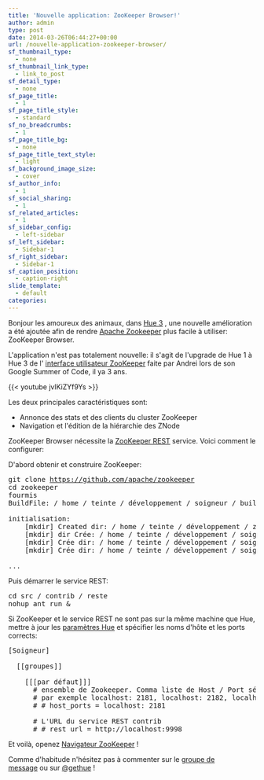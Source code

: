 ```yaml
---
title: 'Nouvelle application: ZooKeeper Browser!'
author: admin
type: post
date: 2014-03-26T06:44:27+00:00
url: /nouvelle-application-zookeeper-browser/
sf_thumbnail_type:
  - none
sf_thumbnail_link_type:
  - link_to_post
sf_detail_type:
  - none
sf_page_title:
  - 1
sf_page_title_style:
  - standard
sf_no_breadcrumbs:
  - 1
sf_page_title_bg:
  - none
sf_page_title_text_style:
  - light
sf_background_image_size:
  - cover
sf_author_info:
  - 1
sf_social_sharing:
  - 1
sf_related_articles:
  - 1
sf_sidebar_config:
  - left-sidebar
sf_left_sidebar:
  - Sidebar-1
sf_right_sidebar:
  - Sidebar-1
sf_caption_position:
  - caption-right
slide_template:
  - default
categories:
---
```


<p id="docs-internal-guid-63af2251-71ae-f7cf-e3d8-973b2294f38b">
  Bonjour les amoureux des animaux, dans <a href="http://gethue.tumblr.com/post/62087732649/hue-3-and-the-new-sqoop-and-zookeeper-apps-are-out">Hue 3</a> , une nouvelle amélioration a été ajoutée afin de rendre <a href="http://zookeeper.apache.org/">Apache Zookeeper</a> plus facile à utiliser: ZooKeeper Browser.
</p>

L'application n'est pas totalement nouvelle: il s'agit de l'upgrade de Hue 1 à Hue 3 de l' [interface utilisateur ZooKeeper][1] faite par Andrei lors de son Google Summer of Code, il ya 3 ans.

{{< youtube jvlKiZYf9Ys >}}

Les deux principales caractéristiques sont:

- Annonce des stats et des clients du cluster ZooKeeper
- Navigation et l'édition de la hiérarchie des ZNode

ZooKeeper Browser nécessite la [ZooKeeper REST][2] service. Voici comment le configurer:

D'abord obtenir et construire ZooKeeper:

<pre class="code">git clone <a href="https://github.com/apache/zookeeper">https://github.com/apache/zookeeper</a>
cd zookeeper
fourmis
BuildFile: / home / teinte / développement / soigneur / build.xml

initialisation:
    [mkdir] Created dir: / home / teinte / développement / zookeeper / construire / classes
    [mkdir] dir Crée: / home / teinte / développement / soigneur / build / lib
    [mkdir] Crée dir: / home / teinte / développement / soigneur / build / paquet / lib
    [mkdir] Crée dir: / home / teinte / développement / soigneur / build / test / lib

...</pre>

Puis démarrer le service REST:

<pre class="code">cd src / contrib / reste
nohup ant run &</pre>

Si ZooKeeper et le service REST ne sont pas sur la même machine que Hue, mettre à jour les [paramètres Hue][3] et spécifier les noms d'hôte et les ports corrects:

<pre class="code">[Soigneur]

  [[groupes]]

    [[[par défaut]]]
      # ensemble de Zookeeper. Comma liste de Host / Port séparé.
      # par exemple localhost: 2181, localhost: 2182, localhost: 2183
      # # host_ports = localhost: 2181

      # L'URL du service REST contrib
      # # rest_url = http://localhost:9998</pre>

Et voilà, openez [Navigateur ZooKeeper][4] !

Comme d'habitude n'hésitez pas à commenter sur le [groupe de message][5] ou sur [@gethue][6] !

[1]: https://github.com/andreisavu/hue/tree/zookeeper-browser/
[2]: https://github.com/apache/zookeeper/tree/trunk/src/contrib/rest
[3]: https://github.com/cloudera/hue/blob/master/desktop/conf.dist/hue.ini#L591
[4]: http://127.0.0.1:8888/zookeeper/
[5]: http://groups.google.com/a/cloudera.org/group/hue-user
[6]: http://twitter.com/gethue
